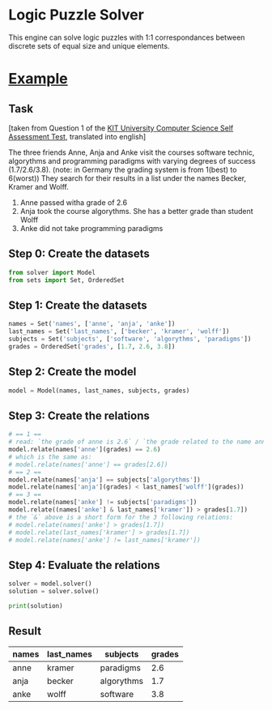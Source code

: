 # Logic Puzzle Solver
This engine can solve logic puzzles with 1:1 correspondances between discrete sets of equal size and unique elements.

# [Example](../example.py)

## Task
[taken from Question 1 of the [KIT University Computer Science Self Assessment Test](https://selbsttest.informatik.kit.edu/frontend/www/), translated into english]

The three friends Anne, Anja and Anke visit the courses software technic, algorythms and programming paradigms 
with varying degrees of success (1.7/2.6/3.8). (note: in Germany the grading system is from 1(best) to 6(worst))
They search for their results in a list under the names Becker, Kramer and Wolff.
1. Anne passed witha grade of 2.6
2. Anja took the course algorythms. She has a better grade than student Wolff
3. Anke did not take programming paradigms

## Step 0: Create the datasets
```py
from solver import Model
from sets import Set, OrderedSet
```

## Step 1: Create the datasets
```py
names = Set('names', ['anne', 'anja', 'anke'])
last_names = Set('last_names', ['becker', 'kramer', 'wolff'])
subjects = Set('subjects', ['software', 'algorythms', 'paradigms'])
grades = OrderedSet('grades', [1.7, 2.6, 3.8])
```

## Step 2: Create the model
```py
model = Model(names, last_names, subjects, grades)
```

## Step 3: Create the relations
```py
# == 1 ==
# read: `the grade of anne is 2.6` / `the grade related to the name anne is 2.6`
model.relate(names['anne'](grades) == 2.6)
# which is the same as:
# model.relate(names['anne'] == grades[2.6])
# == 2 ==
model.relate(names['anja'] == subjects['algorythms'])
model.relate(names['anja'](grades) < last_names['wolff'](grades))
# == 3 ==
model.relate(names['anke'] != subjects['paradigms'])
model.relate((names['anke'] & last_names['kramer']) > grades[1.7])
# the `&` above is a short form for the 3 following relations:
# model.relate(names['anke'] > grades[1.7])
# model.relate(last_names['kramer'] > grades[1.7])
# model.relate(names['anke'] != last_names['kramer'])
```

## Step 4: Evaluate the relations
```py
solver = model.solver()
solution = solver.solve()

print(solution)
```

## Result
| names | last_names | subjects   | grades |
|-------|------------|------------|--------|
| anne  | kramer     | paradigms  | 2.6    |
| anja  | becker     | algorythms | 1.7    |
| anke  | wolff      | software   | 3.8    |